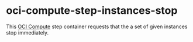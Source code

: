 # oci-compute-step-instances-stop

This [OCI Compute](https://www.oracle.com/cloud/compute/) step container requests that the a
set of given instances stop immediately.
